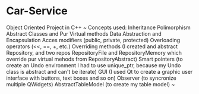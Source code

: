 # Car-Service
Object Oriented Project in C++
~
Concepts used:
Inheritance
Polimorphism
Abstract Classes and Pur Virtual methods
Data Abstraction and Encapsulation
Acces modifiers (public, private, protected)
Overloading operators (<<, ==, +, etc.)
Overriding methods (I created and abstract Repository, and two repos RepositoryFile and RepositoryMemory which override pur virtual mehods from RepositoryAbstract)
Smart pointers (to create an Undo environment I had to use unique_ptr, because my Undo class is abstract and can't be iterate)
GUI (I used Qt to create a graphic user interface with buttons, text boxes and so on)
Observer (to syncronize multiple QWidgets)
AbstractTableModel (to create my table model)
~

